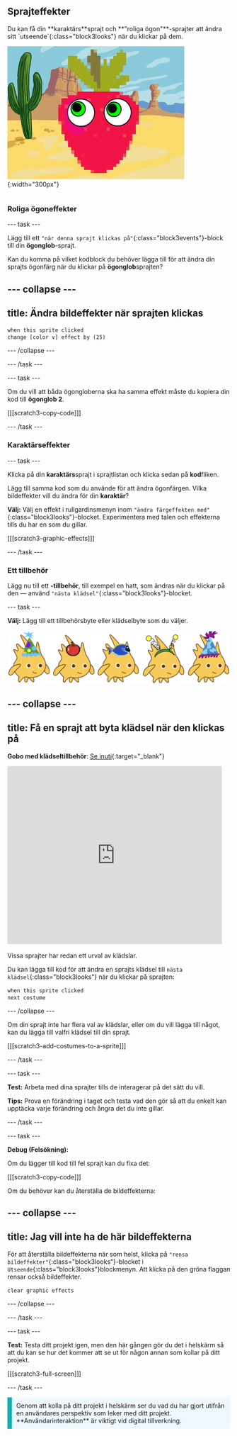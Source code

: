 ## Sprajteffekter

<div style="display: flex; flex-wrap: wrap">
<div style="flex-basis: 200px; flex-grow: 1; margin-right: 15px;">
Du kan få din **karaktärs**sprajt och **"roliga ögon"**-sprajter att ändra sitt `utseende`{:class="block3looks"} när du klickar på dem.
</div>
<div>

![En karaktär och ögon med bildeffekter.](images/character-graphic-effects.png){:width="300px"}    

</div>
</div>

### Roliga ögoneffekter

--- task ---

Lägg till ett `"när denna sprajt klickas på"`{:class="block3events"}-block till din **ögonglob**-sprajt.

Kan du komma på vilket kodblock du behöver lägga till för att ändra din sprajts ögonfärg när du klickar på **ögonglob**sprajten?

--- collapse ---
---
title: Ändra bildeffekter när sprajten klickas
---

```blocks3
when this sprite clicked  
change [color v] effect by (25)
```

--- /collapse ---

--- /task ---

--- task ---

Om du vill att båda ögongloberna ska ha samma effekt måste du kopiera din kod till **ögonglob 2**.

[[[scratch3-copy-code]]]

--- /task ---

### Karaktärseffekter

--- task ---

Klicka på din **karaktärs**sprajt i sprajtlistan och klicka sedan på **kod**fliken.

Lägg till samma kod som du använde för att ändra ögonfärgen. Vilka bildeffekter vill du ändra för din **karaktär**?

**Välj:** Välj en effekt i rullgardinsmenyn inom `"ändra färgeffekten med"`{:class="block3looks"}-blocket. Experimentera med talen och effekterna tills du har en som du gillar.

[[[scratch3-graphic-effects]]]

--- /task ---

### Ett tillbehör

Lägg nu till ett **-tillbehör**, till exempel en hatt, som ändras när du klickar på den — använd `"nästa klädsel"`{:class="block3looks"}-blocket.

--- task ---

**Välj:** Lägg till ett tillbehörsbyte eller klädselbyte som du väljer.

![Sprajter med tillbehör.](images/accessory-sprite.png)

--- collapse ---
---
title: Få en sprajt att byta klädsel när den klickas på
---

**Gobo med klädseltillbehör**: [Se inuti](https://scratch.mit.edu/projects/496334057/editor){:target="_blank"}
<div class="scratch-preview">
<iframe allowtransparency="true" width="485" height="402" src="https://scratch.mit.edu/projects/embed/496334057/?autostart=false" frameborder="0"></iframe>
</div>

Vissa sprajter har redan ett urval av klädslar.

Du kan lägga till kod för att ändra en sprajts klädsel till `nästa klädsel`{:class="block3looks"} när du klickar på sprajten:

```blocks3
when this sprite clicked
next costume
```

--- /collapse ---

Om din sprajt inte har flera val av klädslar, eller om du vill lägga till något, kan du lägga till valfri klädsel till din sprajt.

[[[scratch3-add-costumes-to-a-sprite]]]

--- /task ---

--- task ---

**Test:** Arbeta med dina sprajter tills de interagerar på det sätt du vill.

**Tips:** Prova en förändring i taget och testa vad den gör så att du enkelt kan upptäcka varje förändring och ångra det du inte gillar.

--- /task ---

--- task ---

**Debug (Felsökning):**

Om du lägger till kod till fel sprajt kan du fixa det:

[[[scratch3-copy-code]]]

Om du behöver kan du återställa de bildeffekterna:

--- collapse ---
---
title: Jag vill inte ha de här bildeffekterna
---

För att återställa bildeffekterna när som helst, klicka på `"rensa bildeffekter"`{:class="block3looks"}-blocket i `Utseende`{:class="block3looks"}blockmenyn. Att klicka på den gröna flaggan rensar också bildeffekter.

```blocks3
clear graphic effects
```
--- /collapse ---

--- /task ---

--- task ---

**Test:** Testa ditt projekt igen, men den här gången gör du det i helskärm så att du kan se hur det kommer att se ut för någon annan som kollar på ditt projekt.

[[[scratch3-full-screen]]]

--- /task ---

<p style="border-left: solid; border-width:10px; border-color: #0faeb0; background-color: aliceblue; padding: 10px;">
Genom att kolla på ditt projekt i helskärm ser du vad du har gjort utifrån en användares perspektiv som leker med ditt projekt. **Användarinteraktion** är viktigt vid digital tillverkning. 
</p>


